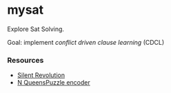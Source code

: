 # mysat

Explore Sat Solving.

Goal: implement _conflict driven clause learning_ (CDCL)

### Resources
- [Silent Revolution](https://cacm.acm.org/magazines/2023/6/273222-the-silent-revolution-of-sat/fulltext)
- [N QueensPuzzle encoder](https://github.com/bglezseoane/sat-nqueens/tree/master?tab=readme-ov-file)
